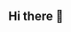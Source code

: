 ## Hi there 👋

<!--
**Juan-avila2/Juan-avila2** is a ✨ _special_ ✨ repository because its `README.md` (this file) appears on your GitHub profile.
My name is Juan Felipe Avila Rodriguez
I'm 18 years old
- 🔭 I’m currently studing mechatronic engeeniering at Unversidad Nacional de Colombia
- 🌱 I’m currently learning Python
- 🤔 I’m looking for help with improving my programing skills 
- 🏎️ Ask me about Formula 1 and i we'll have an extense talk 
- 📫 How to reach me: javilaro@unal.edu.co

